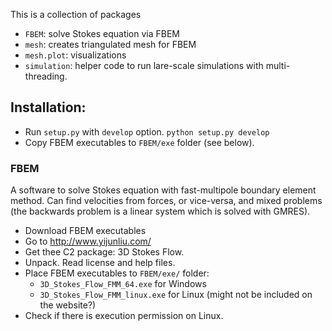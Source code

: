 This is a collection of packages
- `FBEM`: solve Stokes equation via FBEM
- `mesh`: creates triangulated mesh for FBEM 
- `mesh.plot`: visualizations
- `simulation`: helper code to run lare-scale simulations with multi-threading.




## Installation:
- Run `setup.py` with `develop` option.
`python setup.py develop`
- Copy FBEM executables to `FBEM/exe` folder (see below).

### FBEM

A software to solve Stokes equation with fast-multipole boundary element method.
Can find velocities from forces, or vice-versa, and mixed problems
(the backwards problem is a linear system which is solved with GMRES).


- Download FBEM executables
- Go to http://www.yijunliu.com/
- Get thee C2 package: 3D Stokes Flow.
- Unpack. Read license and help files.
- Place FBEM executables to `FBEM/exe/` folder:
  - `3D_Stokes_Flow_FMM_64.exe` for Windows
  - `3D_Stokes_Flow_FMM_linux.exe` for Linux (might not be included on the website?)
- Check if there is execution permission on Linux.




